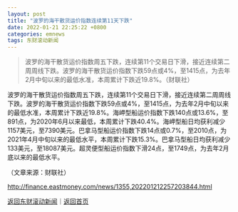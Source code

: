 ```yaml
---
layout: post
title: "波罗的海干散货运价指数连续第11天下跌"
date: 2022-01-21 22:25:22 +0800
categories: emnews
tags: 东财滚动新闻
---
```

> 波罗的海干散货运价指数周五下跌，连续第11个交易日下滑，接近连续第二周周线下跌。波罗的海干散货运价指数下跌59点或4%，至1415点，为去年2月中旬以来的最低水准，本周累计下跌近19.8%。（财联社）

<p>波罗的海干散货运价指数周五下跌，连续第11个交易日下滑，接近连续第二周周线下跌。波罗的海干散货运价指数下跌59点或4%，至1415点，为去年2月中旬以来的最低水准，本周累计下跌近19.8%。海岬型船运价指数下跌140点或13.6%，至891点，为2020年6月以来最低，本周累计下跌40.4%。海岬型船日均获利减少1157美元，至7390美元。巴拿马型船运价指数下跌14点或0.7%，至2010点，为2021年4月中旬以来的最低水平，本周累计下跌15.3%。巴拿马型船日均获利减少133美元，至18087美元。超灵便型船运价指数下滑24点，至1749点，为去年2月底以来的最低水平。</p><p class="em_media">（文章来源：财联社）</p>

<http://finance.eastmoney.com/news/1355,202201212257203844.html>

[返回东财滚动新闻](//finews.withounder.com/emnews/)｜[返回首页](//finews.withounder.com/)